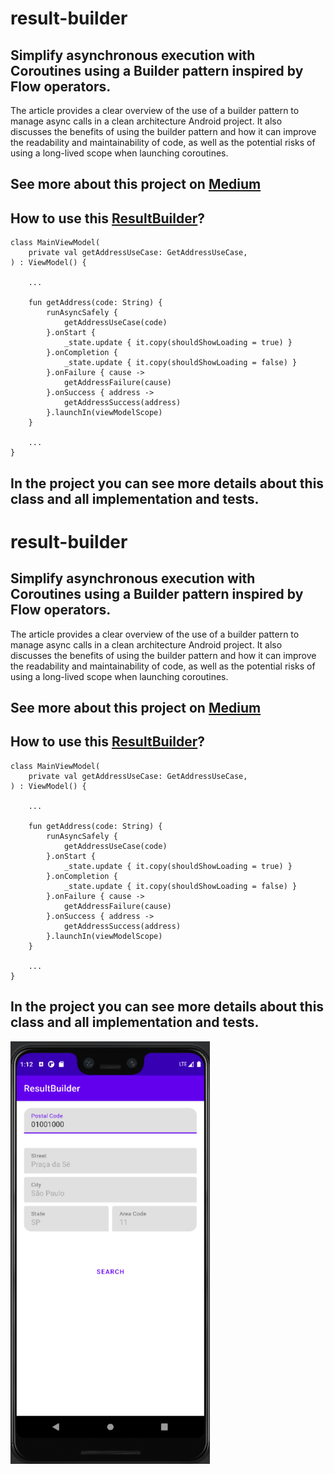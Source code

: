 # result-builder
## Simplify asynchronous execution with Coroutines using a Builder pattern inspired by Flow operators.

The article provides a clear overview of the use of a builder pattern to manage async calls in a clean architecture Android project. It also discusses the benefits of using the builder pattern and how it can improve the readability and maintainability of code, as well as the potential risks of using a long-lived scope when launching coroutines.

##  See more about this project on [Medium](https://medium.com/@costa.fbo/exploring-the-use-of-a-builder-pattern-for-managing-async-calls-in-a-clean-architecture-android-a4512c24bdc6)

## How to use this [ResultBuilder](https://github.com/F4bioo/result-builder/blob/5cb52ba3b0dba436faf3dc91b93c530003043c14/app/src/main/java/com/fappslab/resultbuilder/arch/resultbuilder/ResultBuilder.kt)?

```plaintext
class MainViewModel(
    private val getAddressUseCase: GetAddressUseCase,
) : ViewModel() {

    ...

    fun getAddress(code: String) {
        runAsyncSafely {
            getAddressUseCase(code)
        }.onStart {
            _state.update { it.copy(shouldShowLoading = true) }
        }.onCompletion {
            _state.update { it.copy(shouldShowLoading = false) }
        }.onFailure { cause ->
            getAddressFailure(cause)
        }.onSuccess { address ->
            getAddressSuccess(address)
        }.launchIn(viewModelScope)
    }

    ...
}
```

## In the project you can see more details about this class and all implementation and tests.

# result-builder
## Simplify asynchronous execution with Coroutines using a Builder pattern inspired by Flow operators.

The article provides a clear overview of the use of a builder pattern to manage async calls in a clean architecture Android project. It also discusses the benefits of using the builder pattern and how it can improve the readability and maintainability of code, as well as the potential risks of using a long-lived scope when launching coroutines.

##  See more about this project on [Medium](https://medium.com/@costa.fbo/exploring-the-use-of-a-builder-pattern-for-managing-async-calls-in-a-clean-architecture-android-a4512c24bdc6)

## How to use this [ResultBuilder](https://github.com/F4bioo/result-builder/blob/5cb52ba3b0dba436faf3dc91b93c530003043c14/app/src/main/java/com/fappslab/resultbuilder/arch/resultbuilder/ResultBuilder.kt)?

```plaintext
class MainViewModel(
    private val getAddressUseCase: GetAddressUseCase,
) : ViewModel() {

    ...

    fun getAddress(code: String) {
        runAsyncSafely {
            getAddressUseCase(code)
        }.onStart {
            _state.update { it.copy(shouldShowLoading = true) }
        }.onCompletion {
            _state.update { it.copy(shouldShowLoading = false) }
        }.onFailure { cause ->
            getAddressFailure(cause)
        }.onSuccess { address ->
            getAddressSuccess(address)
        }.launchIn(viewModelScope)
    }

    ...
}
```

## In the project you can see more details about this class and all implementation and tests.


![image](images/main-screen.png)
